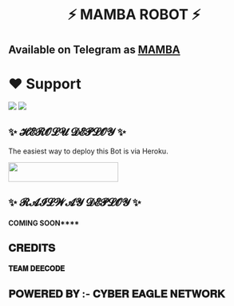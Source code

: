 <h1 align="center"><b> ⚡ MAMBA ROBOT ⚡ </b></h1>


## Available on Telegram as [MAMBA](https://t.me/MAMBAX_GBOT)

# ❤️ Support
<a href="https://t.me/CYBER_EAGLE_NETWORK"><img src="https://img.shields.io/badge/Join-cyber%20network-red.svg?logo=Telegram"></a>
<a href="t.me/MAMBA_X_SUPPORT"><img src="https://img.shields.io/badge/Join-Telegram%20Group-blue.svg?logo=telegram"></a>


## ✨ 𝓗𝓔𝓡𝓞𝓛𝓤 𝓓𝓔𝓟𝓛𝓞𝓨 ✨
The easiest way to deploy this Bot is via Heroku.

<p align="left"><a href="https://heroku.com/deploy?template=https://github.com/SUKHPAL443/YURIKO"> <img src="https://img.shields.io/badge/Deploy%20To%20Heroku-black?style=for-the-badge&logo=heroku" width="220" height="38.45"/></a></p>

## ✨ 𝓡𝓐𝓘𝓛𝓦𝓐𝓨 𝓓𝓔𝓟𝓛𝓞𝓨 ✨
#### **********COMING SOON**************

## 𝐂𝐑𝐄𝐃𝐈𝐓𝐒

#### 𝐓𝐄𝐀𝐌 𝐃𝐄𝐄𝐂𝐎𝐃𝐄

## 𝐏𝐎𝐖𝐄𝐑𝐄𝐃 𝐁𝐘 :- 𝐂𝐘𝐁𝐄𝐑 𝐄𝐀𝐆𝐋𝐄 𝐍𝐄𝐓𝐖𝐎𝐑𝐊

